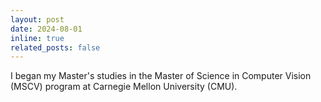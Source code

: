 ```yaml
---
layout: post
date: 2024-08-01
inline: true
related_posts: false
---
```


I began my Master's studies in the Master of Science in Computer Vision (MSCV) program at Carnegie Mellon University (CMU).